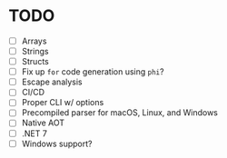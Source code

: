 # TODO

- [ ] Arrays
- [ ] Strings
- [ ] Structs
- [ ] Fix up `for` code generation using `phi`?
- [ ] Escape analysis
- [ ] CI/CD
- [ ] Proper CLI w/ options
- [ ] Precompiled parser for macOS, Linux, and Windows
- [ ] Native AOT
- [ ] .NET 7
- [ ] Windows support?
